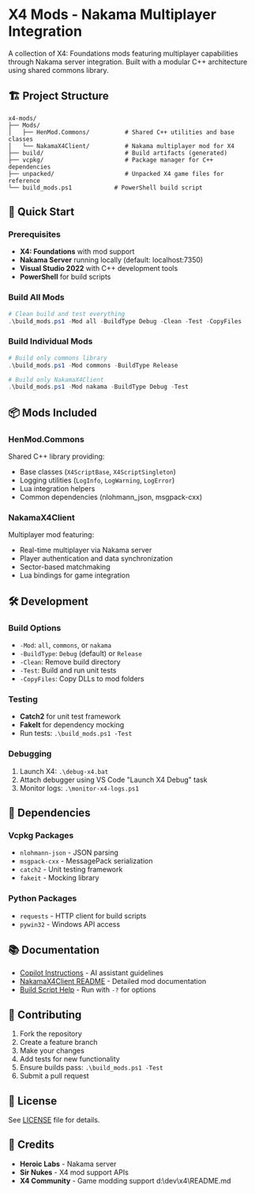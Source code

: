 # X4 Mods - Nakama Multiplayer Integration

A collection of X4: Foundations mods featuring multiplayer capabilities through Nakama server integration. Built with a modular C++ architecture using shared commons library.

## 🏗️ Project Structure

```
x4-mods/
├── Mods/
│   ├── HenMod.Commons/          # Shared C++ utilities and base classes
│   └── NakamaX4Client/          # Nakama multiplayer mod for X4
├── build/                       # Build artifacts (generated)
├── vcpkg/                       # Package manager for C++ dependencies
├── unpacked/                    # Unpacked X4 game files for reference
└── build_mods.ps1            # PowerShell build script
```

## 🚀 Quick Start

### Prerequisites
- **X4: Foundations** with mod support
- **Nakama Server** running locally (default: localhost:7350)
- **Visual Studio 2022** with C++ development tools
- **PowerShell** for build scripts

### Build All Mods
```powershell
# Clean build and test everything
.\build_mods.ps1 -Mod all -BuildType Debug -Clean -Test -CopyFiles
```

### Build Individual Mods
```powershell
# Build only commons library
.\build_mods.ps1 -Mod commons -BuildType Release

# Build only NakamaX4Client
.\build_mods.ps1 -Mod nakama -BuildType Debug -Test
```

## 📦 Mods Included

### HenMod.Commons
Shared C++ library providing:
- Base classes (`X4ScriptBase`, `X4ScriptSingleton`)
- Logging utilities (`LogInfo`, `LogWarning`, `LogError`)
- Lua integration helpers
- Common dependencies (nlohmann_json, msgpack-cxx)

### NakamaX4Client
Multiplayer mod featuring:
- Real-time multiplayer via Nakama server
- Player authentication and data synchronization
- Sector-based matchmaking
- Lua bindings for game integration

## 🛠️ Development

### Build Options
- `-Mod`: `all`, `commons`, or `nakama`
- `-BuildType`: `Debug` (default) or `Release`
- `-Clean`: Remove build directory
- `-Test`: Build and run unit tests
- `-CopyFiles`: Copy DLLs to mod folders

### Testing
- **Catch2** for unit test framework
- **FakeIt** for dependency mocking
- Run tests: `.\build_mods.ps1 -Test`

### Debugging
1. Launch X4: `.\debug-x4.bat`
2. Attach debugger using VS Code "Launch X4 Debug" task
3. Monitor logs: `.\monitor-x4-logs.ps1`

## 🔧 Dependencies

### Vcpkg Packages
- `nlohmann-json` - JSON parsing
- `msgpack-cxx` - MessagePack serialization
- `catch2` - Unit testing framework
- `fakeit` - Mocking library

### Python Packages
- `requests` - HTTP client for build scripts
- `pywin32` - Windows API access

## 📚 Documentation

- [Copilot Instructions](.github/copilot-instructions.md) - AI assistant guidelines
- [NakamaX4Client README](Mods/NakamaX4Client/README.md) - Detailed mod documentation
- [Build Script Help](build_mods.ps1) - Run with `-?` for options

## 🤝 Contributing

1. Fork the repository
2. Create a feature branch
3. Make your changes
4. Add tests for new functionality
5. Ensure builds pass: `.\build_mods.ps1 -Test`
6. Submit a pull request

## 📄 License

See [LICENSE](LICENSE) file for details.

## 🙏 Credits

- **Heroic Labs** - Nakama server
- **Sir Nukes** - X4 mod support APIs
- **X4 Community** - Game modding support</content>
<parameter name="filePath">d:\dev\x4\README.md